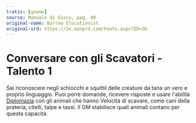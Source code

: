```yaml
---
tratis: [gnomo]
source: Manuale di Gioco, pag. 40
original-name: Burrow Elocutionist
original-srd: https://2e.aonprd.com/Feats.aspx?ID=26
---
```


# Conversare con gli Scavatori - Talento 1

Sai riconoscere negli schiocchi e squittii delle creature da tana un vero e
proprio linguaggio. Puoi porre domande, ricevere risposte e usare l'abilità
[Diplomazia](/abilita/diplomazia) con gli animali che hanno Velocità di scavare,
come cani della prateria, citelli, talpe e tassi. Il GM stabilisce quali animali
contano per questa capacità.
